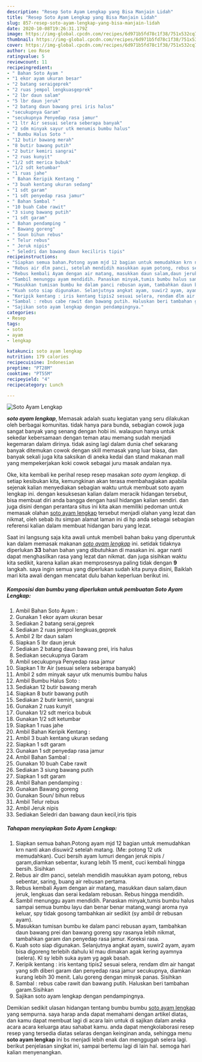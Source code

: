 ```yaml
---
description: "Resep Soto Ayam Lengkap yang Bisa Manjain Lidah"
title: "Resep Soto Ayam Lengkap yang Bisa Manjain Lidah"
slug: 857-resep-soto-ayam-lengkap-yang-bisa-manjain-lidah
date: 2020-10-08T19:26:31.179Z
image: https://img-global.cpcdn.com/recipes/6d971b5fd78c1f38/751x532cq70/soto-ayam-lengkap-foto-resep-utama.jpg
thumbnail: https://img-global.cpcdn.com/recipes/6d971b5fd78c1f38/751x532cq70/soto-ayam-lengkap-foto-resep-utama.jpg
cover: https://img-global.cpcdn.com/recipes/6d971b5fd78c1f38/751x532cq70/soto-ayam-lengkap-foto-resep-utama.jpg
author: Leo Rose
ratingvalue: 5
reviewcount: 11
recipeingredient:
- " Bahan Soto Ayam "
- "1 ekor ayam ukuran besar"
- "2 batang seraigeprek"
- "2 ruas jempol lengkuasgeprek"
- "2 lbr daun salam"
- "5 lbr daun jeruk"
- "2 batang daun bawang prei iris halus"
- "secukupnya Garam"
- "secukupnya Penyedap rasa jamur"
- "1 ltr Air sesuai selera seberapa banyak"
- "2 sdm minyak sayur utk menumis bumbu halus"
- " Bumbu Halus Soto "
- "12 butir bawang merah"
- "8 butir bawang putih"
- "2 butir kemiri sangrai"
- "2 ruas kunyit"
- "1/2 sdt merica bubuk"
- "1/2 sdt ketumbar"
- "1 ruas jahe"
- " Bahan Keripik Kentang "
- "3 buah kentang ukuran sedang"
- "1 sdt garam"
- "1 sdt penyedap rasa jamur"
- " Bahan Sambal "
- "10 buah Cabe rawit"
- "3 siung bawang putih"
- "1 sdt garam"
- " Bahan pendamping "
- " Bawang goreng"
- " Soun bihun rebus"
- " Telur rebus"
- " Jeruk nipis"
- " Seledri dan bawang daun keciliris tipis"
recipeinstructions:
- "Siapkan semua bahan.Potong ayam mjd 12 bagian untuk memudahkan krn nanti akan disuwir2 setelah matang. (Me: potong 12 utk memudahkan). Cuci bersih ayam lumuri dengan jeruk nipis / garam,diamkan sebentar, kurang lebih 15 menit, cuci kembali hingga bersih. Sisihkan"
- "Rebus air dlm panci, setelah mendidih masukkan ayam potong, rebus sebentar, saring, buang air rebusan pertama."
- "Rebus kembali Ayam dengan air matang, masukkan daun salam,daun jeruk, lengkuas dan serai kedalam rebusan. Rebus hingga mendidih."
- "Sambil menunggu ayam mendidih. Panaskan minyak,tumis bumbu halus sampai semua bumbu layu dan benar benar matang,wangi aroma nya keluar, spy tidak gosong tambahkan air sedikit (sy ambil dr rebusan ayam)."
- "Masukkan tumisan bumbu ke dalam panci rebusan ayam, tambahkan daun bawang prei dan bawang goreng spy rasanya lebih nikmat, tambahkan garam dan penyedap rasa jamur. Koreksi rasa."
- "Kuah soto siap digunakan. Selanjutnya angkat ayam, suwir2 ayam, ayam bisa digoreng terlebih dahulu kl mau dimakan agak kering ayamnya (selera). Kl sy lebih suka ayam yg agak basah."
- "Keripik kentang : iris kentang tipis2 sesuai selera, rendam dlm air hangat yang sdh diberi garam dan penyedap rasa jamur secukupnya, diamkan kurang lebih 30 menit. Lalu goreng dengan minyak panas. Sisihkan"
- "Sambal : rebus cabe rawit dan bawang putih. Haluskan beri tambahan garam.Sisihkan"
- "Sajikan soto ayam lengkap dengan pendampingnya."
categories:
- Resep
tags:
- soto
- ayam
- lengkap

katakunci: soto ayam lengkap 
nutrition: 179 calories
recipecuisine: Indonesian
preptime: "PT28M"
cooktime: "PT55M"
recipeyield: "4"
recipecategory: Lunch

---
```



![Soto Ayam Lengkap](https://img-global.cpcdn.com/recipes/6d971b5fd78c1f38/751x532cq70/soto-ayam-lengkap-foto-resep-utama.jpg)

<b><i>soto ayam lengkap</i></b>, Memasak adalah suatu kegiatan yang seru dilakukan oleh berbagai komunitas. tidak hanya para bunda, sebagian cowok juga sangat banyak yang senang dengan hobi ini. walaupun hanya untuk sekedar kebersamaan dengan teman atau memang sudah menjadi kegemaran dalam dirinya. tidak asing lagi dalam dunia chef sekarang banyak ditemukan cowok dengan skill memasak yang luar biasa, dan banyak sekali juga kita saksikan di aneka kedai dan stand makanan mall yang mempekerjakan koki cowok sebagai juru masak andalan nya.



Oke, kita kembali ke perihal resep resep masakan <i>soto ayam lengkap</i>. di setiap kesibukan kita, kemungkinan akan terasa membahagiakan apabila sejenak kalian menyediakan sebagian waktu untuk membuat soto ayam lengkap ini. dengan kesuksesan kalian dalam meracik hidangan tersebut, bisa membuat diri anda bangga dengan hasil hidangan kalian sendiri. dan juga disini dengan perantara situs ini kita akan memiliki pedoman untuk memasak olahan <u>soto ayam lengkap</u> tersebut menjadi olahan yang lezat dan nikmat, oleh sebab itu simpan alamat laman ini di hp anda sebagai sebagian referensi kalian dalam membuat hidangan baru yang lezat.


Saat ini langsung saja kita awali untuk membeli bahan baku yang diperuntuk kan dalam memasak makanan <u><i>soto ayam lengkap</i></u> ini. setidak tidaknya diperlukan <b>33</b> bahan bahan yang dibutuhkan di masakan ini. agar nanti dapat menghasilkan rasa yang lezat dan nikmat. dan juga sisihkan waktu kita sedikit, karena kalian akan memprosesnya paling tidak dengan <b>9</b> langkah. saya ingin semua yang diperlukan sudah kita punya disini, Baiklah mari kita awali dengan mencatat dulu bahan keperluan berikut ini.

<!--inarticleads1-->

##### Komposisi dan bumbu yang diperlukan untuk pembuatan Soto Ayam Lengkap:

1. Ambil  Bahan Soto Ayam :
1. Gunakan 1 ekor ayam ukuran besar
1. Sediakan 2 batang serai,geprek
1. Sediakan 2 ruas jempol lengkuas,geprek
1. Ambil 2 lbr daun salam
1. Siapkan 5 lbr daun jeruk
1. Sediakan 2 batang daun bawang prei, iris halus
1. Sediakan secukupnya Garam
1. Ambil secukupnya Penyedap rasa jamur
1. Siapkan 1 ltr Air (sesuai selera seberapa banyak)
1. Ambil 2 sdm minyak sayur utk menumis bumbu halus
1. Ambil  Bumbu Halus Soto :
1. Sediakan 12 butir bawang merah
1. Siapkan 8 butir bawang putih
1. Sediakan 2 butir kemiri, sangrai
1. Gunakan 2 ruas kunyit
1. Gunakan 1/2 sdt merica bubuk
1. Gunakan 1/2 sdt ketumbar
1. Siapkan 1 ruas jahe
1. Ambil  Bahan Keripik Kentang :
1. Ambil 3 buah kentang ukuran sedang
1. Siapkan 1 sdt garam
1. Gunakan 1 sdt penyedap rasa jamur
1. Ambil  Bahan Sambal :
1. Gunakan 10 buah Cabe rawit
1. Sediakan 3 siung bawang putih
1. Siapkan 1 sdt garam
1. Ambil  Bahan pendamping :
1. Gunakan  Bawang goreng
1. Gunakan  Soun/ bihun rebus
1. Ambil  Telur rebus
1. Ambil  Jeruk nipis
1. Sediakan  Seledri dan bawang daun kecil,iris tipis




<!--inarticleads2-->

##### Tahapan menyiapkan Soto Ayam Lengkap:

1. Siapkan semua bahan.Potong ayam mjd 12 bagian untuk memudahkan krn nanti akan disuwir2 setelah matang. (Me: potong 12 utk memudahkan). Cuci bersih ayam lumuri dengan jeruk nipis / garam,diamkan sebentar, kurang lebih 15 menit, cuci kembali hingga bersih. Sisihkan
1. Rebus air dlm panci, setelah mendidih masukkan ayam potong, rebus sebentar, saring, buang air rebusan pertama.
1. Rebus kembali Ayam dengan air matang, masukkan daun salam,daun jeruk, lengkuas dan serai kedalam rebusan. Rebus hingga mendidih.
1. Sambil menunggu ayam mendidih. Panaskan minyak,tumis bumbu halus sampai semua bumbu layu dan benar benar matang,wangi aroma nya keluar, spy tidak gosong tambahkan air sedikit (sy ambil dr rebusan ayam).
1. Masukkan tumisan bumbu ke dalam panci rebusan ayam, tambahkan daun bawang prei dan bawang goreng spy rasanya lebih nikmat, tambahkan garam dan penyedap rasa jamur. Koreksi rasa.
1. Kuah soto siap digunakan. Selanjutnya angkat ayam, suwir2 ayam, ayam bisa digoreng terlebih dahulu kl mau dimakan agak kering ayamnya (selera). Kl sy lebih suka ayam yg agak basah.
1. Keripik kentang : iris kentang tipis2 sesuai selera, rendam dlm air hangat yang sdh diberi garam dan penyedap rasa jamur secukupnya, diamkan kurang lebih 30 menit. Lalu goreng dengan minyak panas. Sisihkan
1. Sambal : rebus cabe rawit dan bawang putih. Haluskan beri tambahan garam.Sisihkan
1. Sajikan soto ayam lengkap dengan pendampingnya.




Demikian sedikit ulasan hidangan tentang bumbu bumbu <u>soto ayam lengkap</u> yang sempurna. saya harap anda dapat memahami dengan artikel diatas, dan kamu dapat membuat lagi di acara lain untuk di sajikan dalam aneka acara acara keluarga atau sahabat kamu. anda dapat mengkolaborasi resep resep yang tersedia diatas selaras dengan keinginan anda, sehingga menu <b>soto ayam lengkap</b> ini bs menjadi lebih enak dan menggugah selera lagi. berikut penjelasan singkat ini, sampai bertemu lagi di lain hal. semoga hari kalian menyenangkan.
